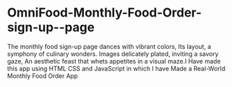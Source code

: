 # OmniFood-Monthly-Food-Order-sign-up--page
 The monthly food sign-up page dances with vibrant colors, Its layout, a symphony of culinary wonders. Images delicately plated, inviting a savory gaze, An aesthetic feast that whets appetites in a visual maze.I Have made this app using HTML CSS and JavaScript in which I have Made a Real-World Monthly Food Order App 
